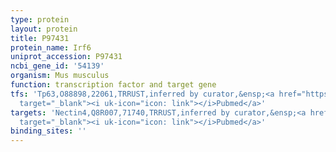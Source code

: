 ```yaml
---
type: protein
layout: protein
title: P97431
protein_name: Irf6
uniprot_accession: P97431
ncbi_gene_id: '54139'
organism: Mus musculus
function: transcription factor and target gene
tfs: 'Tp63,O88898,22061,TRRUST,inferred by curator,&ensp;<a href="https://www.ncbi.nlm.nih.gov/pubmed/?term=22113860%5Buid%5D"
  target="_blank"><i uk-icon="icon: link"></i>Pubmed</a>'
targets: 'Nectin4,Q8R007,71740,TRRUST,inferred by curator,&ensp;<a href="https://www.ncbi.nlm.nih.gov/pubmed/?term=25387952%5Buid%5D"
  target="_blank"><i uk-icon="icon: link"></i>Pubmed</a>'
binding_sites: ''
---
```

